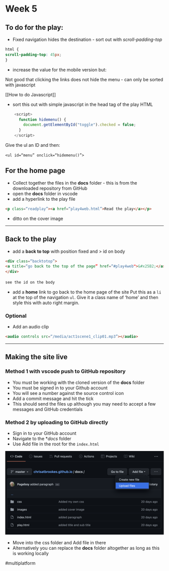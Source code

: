 # Week 5
## To do for the play:

* Fixed navigation hides the destination - sort out with  *scroll-padding-top*
```css
html {
scroll-padding-top: 45px;
}
```

* increase the value for the mobile version but:

Not good that clicking the links does not hide the menu - can only be sorted with javascript

[[How to do Javascript]]

* sort this out with simple javascript in the head tag of the play HTML 


```javascript
    <script>
      function hidemenu() {
        document.getElementById("toggle").checked = false;
      }
    </script>
```

Give the ul an ID and then:

`<ul id=“menu” onclick=“hidemenu()”>`


## For the home page

* Collect together the files in the **docs** folder - this is from the downloaded repository from GitHub
* open the **docs** folder in vscode
* add a hyperlink to the play file

```html
<p class=“readplay”><a href=“play4web.html”>Read the play</a></p>
```

* ditto on the cover image

- - - -
## Back to the play

* add a **back to top** with position fixed and > id on body

```html
<div class=“backtotop”>
<a title=“go back to the top of the page” href=“#play4web">&#x25B2;</a>
</div>

see the id on the body
```


* add a **home** link to go back to the home page of the site
Put this as a `li` at the top of the navigation `ul`. Give it a class name of ‘home’ and then style this with auto right margin.

### Optional

* Add an audio clip

```html
<audio controls src=“/media/act1scene1_clip01.mp3”></audio>
```

- - - -
## Making the site live
### Method 1 with vscode push to GitHub repository

* You must be working with the cloned version of the **docs** folder
* You must be signed in to your Github account
* You will see a number against the source control icon
* Add a commit message and hit the tick
* This should send the files up  although you may need to accept a few messages and GitHub credentials

### Method 2 by uploading to GitHub directly

* Sign in to your GitHub account
* Navigate to the **docs* folder
* Use Add file in the root for the `index.html`

![](Week5/Screenshot%202022-02-22%20at%2012.24.54.png)


* Move into the css folder and Add file in there
* Alternatively you can replace the **docs** folder altogether as long as this is working locally


#multiplatform
